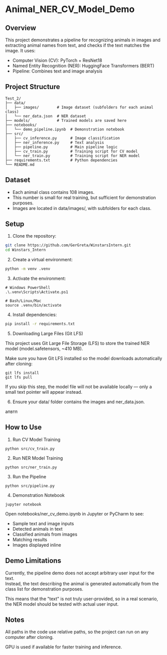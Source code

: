 # Animal_NER_CV_Model_Demo

## Overview

This project demonstrates a pipeline for recognizing animals in images and extracting animal names from text, and checks if the text matches the image. It uses:
- Computer Vision (CV): PyTorch + ResNet18
- Named Entity Recognition (NER): HuggingFace Transformers (BERT)
- Pipeline: Combines text and image analysis

## Project Structure
```
Test_2/
├── data/
│   ├── images/        # Image dataset (subfolders for each animal class)
│   └── ner_data.json  # NER dataset
├── models/            # Trained models are saved here
├── notebooks/
│   └── demo_pipeline.ipynb  # Demonstration notebook
├── src/
│   ├── cv_inference.py      # Image classification
│   ├── ner_inference.py     # Text analysis
│   ├── pipeline.py          # Main pipeline logic
│   ├── cv_train.py          # Training script for CV model
│   └── ner_train.py         # Training script for NER model
├── requirements.txt         # Python dependencies
└── README.md
```

## Dataset
- Each animal class contains 108 images.
- This number is small for real training, but sufficient for demonstration purposes.
- Images are located in data/images/, with subfolders for each class.

## Setup
1. Clone the repository:
```bash
git clone https://github.com/GerGreta/WinstarsIntern.git
cd Winstars_Intern
```

2. Create a virtual environment:
```bash
python -m venv .venv
```

3. Activate the environment:
```
# Windows PowerShell
.\.venv\Scripts\Activate.ps1

# Bash/Linux/Mac
source .venv/bin/activate
```

4. Install dependencies:
```bash
pip install -r requirements.txt
```

5. Downloading Large Files (Git LFS)

  This project uses Git Large File Storage (LFS) to store the trained NER model (model.safetensors, ~410 MB).
  
  Make sure you have Git LFS installed so the model downloads automatically after cloning:
```
git lfs install
git lfs pull
```
  
  If you skip this step, the model file will not be available locally — only a small text pointer will appear instead.

6. Ensure your data/ folder contains the images and ner_data.json.

апвтп

## How to Use
1. Run CV Model Training
```
python src/cv_train.py
```
2. Run NER Model Training
```
python src/ner_train.py
```
3. Run the Pipeline
```
python src/pipeline.py
```
4. Demonstration Notebook
```
jupyter notebook
```

Open notebooks/ner_cv_demo.ipynb in Jupyter or PyCharm to see:
- Sample text and image inputs
- Detected animals in text
- Classified animals from images
- Matching results
- Images displayed inline

## Demo Limitations

Currently, the pipeline demo does not accept arbitrary user input for the text.  
Instead, the text describing the animal is generated automatically from the class list for demonstration purposes.  

This means that the "text" is not truly user-provided, so in a real scenario, the NER model should be tested with actual user input.


## Notes

All paths in the code use relative paths, so the project can run on any computer after cloning.

GPU is used if available for faster training and inference.

